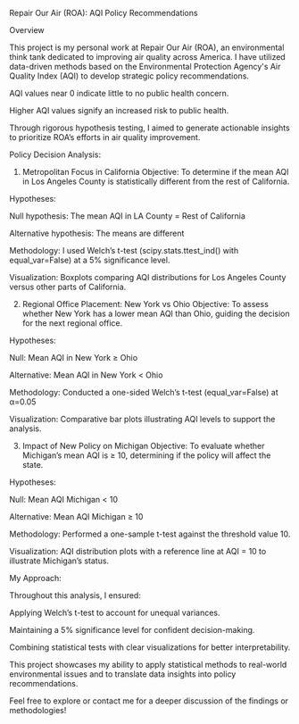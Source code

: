Repair Our Air (ROA): AQI Policy Recommendations


Overview


This project is my personal work at Repair Our Air (ROA), an environmental think tank dedicated to improving air quality across America. I have utilized data-driven methods based on the Environmental Protection Agency's Air Quality Index (AQI) to develop strategic policy recommendations.

AQI values near 0 indicate little to no public health concern.

Higher AQI values signify an increased risk to public health.

Through rigorous hypothesis testing, I aimed to generate actionable insights to prioritize ROA’s efforts in air quality improvement.

Policy Decision Analysis:

1. Metropolitan Focus in California
Objective:
To determine if the mean AQI in Los Angeles County is statistically different from the rest of California.

Hypotheses:

Null hypothesis: The mean AQI in LA County = Rest of California

Alternative hypothesis: The means are different

Methodology:
I used Welch’s t-test (scipy.stats.ttest_ind() with equal_var=False) at a 5% significance level.

Visualization:
Boxplots comparing AQI distributions for Los Angeles County versus other parts of California.

2. Regional Office Placement: New York vs Ohio
Objective:
To assess whether New York has a lower mean AQI than Ohio, guiding the decision for the next regional office.

Hypotheses:

Null: Mean AQI in New York ≥ Ohio

Alternative: Mean AQI in New York < Ohio

Methodology:
Conducted a one-sided Welch’s t-test (equal_var=False) at α=0.05

Visualization:
Comparative bar plots illustrating AQI levels to support the analysis.

3. Impact of New Policy on Michigan
Objective:
To evaluate whether Michigan’s mean AQI is ≥ 10, determining if the policy will affect the state.

Hypotheses:

Null: Mean AQI Michigan < 10

Alternative: Mean AQI Michigan ≥ 10

Methodology:
Performed a one-sample t-test against the threshold value 10.

Visualization:
AQI distribution plots with a reference line at AQI = 10 to illustrate Michigan’s status.

My Approach:

Throughout this analysis, I ensured:

Applying Welch’s t-test to account for unequal variances.

Maintaining a 5% significance level for confident decision-making.

Combining statistical tests with clear visualizations for better interpretability.

This project showcases my ability to apply statistical methods to real-world environmental issues and to translate data insights into policy recommendations.

Feel free to explore or contact me for a deeper discussion of the findings or methodologies!
